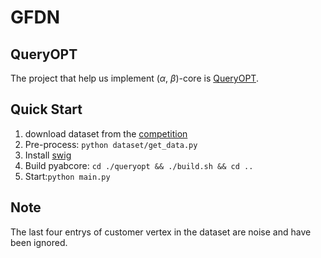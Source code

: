 # GFDN

## QueryOPT
The project that help us implement ($\alpha$, $\beta$)-core is [QueryOPT](https://github.com/boge-liu/alpha-beta-core).

## Quick Start

1. download dataset from the [competition](https://tianchi.aliyun.com/dataset/dataDetail?dataId=123862)
2. Pre-process: ``python dataset/get_data.py``
3. Install [swig](https://github.com/swig/)
4. Build pyabcore: ``cd ./queryopt && ./build.sh && cd ..``
5. Start:``python main.py``

## Note
The last four entrys of customer vertex in the dataset are noise and have been ignored.

